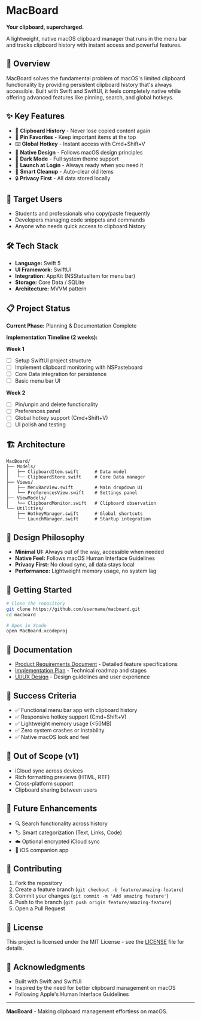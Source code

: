 # MacBoard
**Your clipboard, supercharged.**

A lightweight, native macOS clipboard manager that runs in the menu bar and tracks clipboard history with instant access and powerful features.

## 🎯 Overview

MacBoard solves the fundamental problem of macOS's limited clipboard functionality by providing persistent clipboard history that's always accessible. Built with Swift and SwiftUI, it feels completely native while offering advanced features like pinning, search, and global hotkeys.

## ✨ Key Features

- 🧾 **Clipboard History** - Never lose copied content again
- 📌 **Pin Favorites** - Keep important items at the top
- ⌨️ **Global Hotkey** - Instant access with Cmd+Shift+V
- 🎨 **Native Design** - Follows macOS design principles
- 🌙 **Dark Mode** - Full system theme support
- 🚀 **Launch at Login** - Always ready when you need it
- 🧼 **Smart Cleanup** - Auto-clear old items
- 🔒 **Privacy First** - All data stored locally

## 🎯 Target Users

- Students and professionals who copy/paste frequently
- Developers managing code snippets and commands
- Anyone who needs quick access to clipboard history

## 🛠 Tech Stack

- **Language:** Swift 5
- **UI Framework:** SwiftUI
- **Integration:** AppKit (NSStatusItem for menu bar)
- **Storage:** Core Data / SQLite
- **Architecture:** MVVM pattern

## 📋 Project Status

**Current Phase:** Planning & Documentation Complete

**Implementation Timeline (2 weeks):**

**Week 1**
- [ ] Setup SwiftUI project structure
- [ ] Implement clipboard monitoring with NSPasteboard
- [ ] Core Data integration for persistence
- [ ] Basic menu bar UI

**Week 2**
- [ ] Pin/unpin and delete functionality
- [ ] Preferences panel
- [ ] Global hotkey support (Cmd+Shift+V)
- [ ] UI polish and testing

## 🏗 Architecture

```
MacBoard/
├── Models/
│   ├── ClipboardItem.swift      # Data model
│   └── ClipboardStore.swift     # Core Data manager
├── Views/
│   ├── MenuBarView.swift        # Main dropdown UI
│   └── PreferencesView.swift    # Settings panel
├── ViewModels/
│   └── ClipboardMonitor.swift   # Clipboard observation
└── Utilities/
    ├── HotkeyManager.swift      # Global shortcuts
    └── LaunchManager.swift      # Startup integration
```

## 🎨 Design Philosophy

- **Minimal UI:** Always out of the way, accessible when needed
- **Native Feel:** Follows macOS Human Interface Guidelines
- **Privacy First:** No cloud sync, all data stays local
- **Performance:** Lightweight memory usage, no system lag

## 🚀 Getting Started

```bash
# Clone the repository
git clone https://github.com/username/macboard.git
cd macboard

# Open in Xcode
open MacBoard.xcodeproj
```

## 📖 Documentation

- [Product Requirements Document](MacBoard_PRD.md) - Detailed feature specifications
- [Implementation Plan](implementation.md) - Technical roadmap and stages  
- [UI/UX Design](MacBoard_UI_UX.md) - Design guidelines and user experience

## 🎯 Success Criteria

- ✅ Functional menu bar app with clipboard history
- ✅ Responsive hotkey support (Cmd+Shift+V)
- ✅ Lightweight memory usage (<50MB)
- ✅ Zero system crashes or instability
- ✅ Native macOS look and feel

## 🛑 Out of Scope (v1)

- iCloud sync across devices
- Rich formatting previews (HTML, RTF)
- Cross-platform support
- Clipboard sharing between users

## 🔮 Future Enhancements

- 🔍 Search functionality across history
- 🏷 Smart categorization (Text, Links, Code)
- ☁️ Optional encrypted iCloud sync
- 📱 iOS companion app

## 🤝 Contributing

1. Fork the repository
2. Create a feature branch (`git checkout -b feature/amazing-feature`)
3. Commit your changes (`git commit -m 'Add amazing feature'`)
4. Push to the branch (`git push origin feature/amazing-feature`)
5. Open a Pull Request

## 📄 License

This project is licensed under the MIT License - see the [LICENSE](LICENSE) file for details.

## 🙏 Acknowledgments

- Built with Swift and SwiftUI
- Inspired by the need for better clipboard management on macOS
- Following Apple's Human Interface Guidelines

---

**MacBoard** - Making clipboard management effortless on macOS.